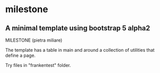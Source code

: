 # milestone
A minimal template using bootstrap 5 alpha2
-------------------------------------------
MILESTONE (pietra miliare)

The template has a table in main and around
a collection of utilities that define a page.

Try files in "frankentest" folder.


